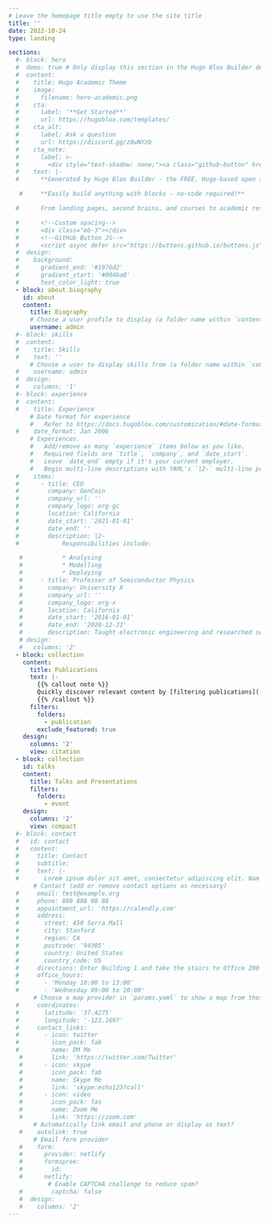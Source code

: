 ```yaml
---
# Leave the homepage title empty to use the site title
title: ''
date: 2022-10-24
type: landing

sections:
  #- block: hero
  #  demo: true # Only display this section in the Hugo Blox Builder demo site
  #  content:
  #    title: Hugo Academic Theme
  #    image:
  #      filename: hero-academic.png
  #    cta:
  #      label: '**Get Started**'
  #      url: https://hugoblox.com/templates/
  #    cta_alt:
  #      label: Ask a question
  #      url: https://discord.gg/z8wNYzb
  #    cta_note:
  #      label: >-
  #        <div style="text-shadow: none;"><a class="github-button" href="https://github.com/HugoBlox/hugo-blox-builder" data-icon="octicon-star" data-size="large" data-show-count="true" aria-label="Star">Star Hugo Blox Builder</a></div><div style="text-shadow: none;"><a class="github-button" href="https://github.com/HugoBlox/theme-academic-cv" data-icon="octicon-star" data-size="large" data-show-count="true" aria-label="Star">Star the Academic template</a></div>
  #    text: |-
  #      **Generated by Hugo Blox Builder - the FREE, Hugo-based open source website builder trusted by 500,000+ sites.**

   #     **Easily build anything with blocks - no-code required!**

  #      From landing pages, second brains, and courses to academic resumés, conferences, and tech blogs.

  #      <!--Custom spacing-->
  #      <div class="mb-3"></div>
  #      <!--GitHub Button JS-->
  #      <script async defer src="https://buttons.github.io/buttons.js"></script>
  #  design:
  #    background:
  #      gradient_end: '#1976d2'
  #      gradient_start: '#004ba0'
  #      text_color_light: true
  - block: about.biography
    id: about
    content:
      title: Biography
      # Choose a user profile to display (a folder name within `content/authors/`)
      username: admin
  #- block: skills
  #  content:
  #    title: Skills
  #    text: ''
      # Choose a user to display skills from (a folder name within `content/authors/`)
  #    username: admin
  #  design:
  #    columns: '1'
  #- block: experience
  #  content:
  #    title: Experience
      # Date format for experience
      #   Refer to https://docs.hugoblox.com/customization/#date-format
  #    date_format: Jan 2006
      # Experiences.
      #   Add/remove as many `experience` items below as you like.
      #   Required fields are `title`, `company`, and `date_start`.
      #   Leave `date_end` empty if it's your current employer.
      #   Begin multi-line descriptions with YAML's `|2-` multi-line prefix.
  #    items:
  #      - title: CEO
  #        company: GenCoin
  #        company_url: ''
  #        company_logo: org-gc
  #        location: California
  #        date_start: '2021-01-01'
  #        date_end: ''
  #        description: |2-
  #            Responsibilities include:

   #           * Analysing
   #           * Modelling
   #           * Deploying
   #     - title: Professor of Semiconductor Physics
   #       company: University X
   #       company_url: ''
   #       company_logo: org-x
   #       location: California
   #       date_start: '2016-01-01'
   #       date_end: '2020-12-31'
   #       description: Taught electronic engineering and researched semiconductor physics.
   # design:
   #   columns: '2'
  - block: collection
    content:
      title: Publications
      text: |-
        {{% callout note %}}
        Quickly discover relevant content by [filtering publications](./publication/).
        {{% /callout %}}
      filters:
        folders:
          - publication
        exclude_featured: true
    design:
      columns: '2'
      view: citation
  - block: collection
    id: talks
    content:
      title: Talks and Presentations
      filters:
        folders:
          - event
    design:
      columns: '2'
      view: compact      
  #- block: contact
￼ #   id: contact
￼ #   content:
￼ #     title: Contact
￼ #     subtitle:
￼ #     text: |-
￼ #       Lorem ipsum dolor sit amet, consectetur adipiscing elit. Nam mi diam, venenatis ut magna et, vehicula efficitur enim.
￼      # Contact (add or remove contact options as necessary)
￼ #     email: test@example.org
￼ #     phone: 888 888 88 88
￼ #     appointment_url: 'https://calendly.com'
￼ #     address:
￼ #       street: 450 Serra Mall
￼ #       city: Stanford
￼ #       region: CA
￼ #       postcode: '94305'
￼ #       country: United States
￼ #       country_code: US
￼ #     directions: Enter Building 1 and take the stairs to Office 200 on Floor 2
￼ #     office_hours:
￼ #       - 'Monday 10:00 to 13:00'
￼ #       - 'Wednesday 09:00 to 10:00'
￼      # Choose a map provider in `params.yaml` to show a map from these coordinates
￼ #     coordinates:
￼ #       latitude: '37.4275'
￼ #       longitude: '-122.1697'  
￼ #     contact_links:
￼ #       - icon: twitter
￼ #         icon_pack: fab
￼ #         name: DM Me
￼  #        link: 'https://twitter.com/Twitter'
￼  #      - icon: skype
￼  #        icon_pack: fab
￼  #        name: Skype Me
￼  #        link: 'skype:echo123?call'
￼  #      - icon: video
￼  #        icon_pack: fas
￼  #        name: Zoom Me
￼  #        link: 'https://zoom.com'
￼      # Automatically link email and phone or display as text?
￼  #    autolink: true
￼      # Email form provider
￼  #    form:
￼  #      provider: netlify
￼  #      formspree:
￼  #        id:
￼  #      netlify:
￼          # Enable CAPTCHA challenge to reduce spam?
￼  #        captcha: false
￼  #  design:
￼  #    columns: '2'
---
```


